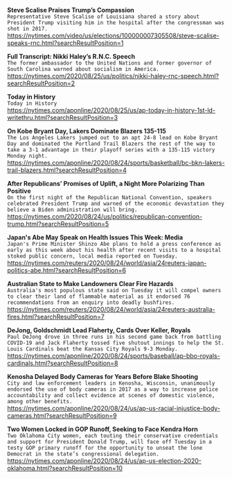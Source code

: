 **Steve Scalise Praises Trump’s Compassion**\
`Representative Steve Scalise of Louisiana shared a story about President Trump visiting him in the hospital after the congressman was shot in 2017.`\
https://nytimes.com/video/us/elections/100000007305508/steve-scalise-speaks-rnc.html?searchResultPosition=1

**Full Transcript: Nikki Haley’s R.N.C. Speech**\
`The former ambassador to the United Nations and former governor of South Carolina warned about socialism in America.`\
https://nytimes.com/2020/08/25/us/politics/nikki-haley-rnc-speech.html?searchResultPosition=2

**Today in History**\
`Today in History `\
https://nytimes.com/aponline/2020/08/25/us/ap-today-in-history-1st-ld-writethru.html?searchResultPosition=3

**On Kobe Bryant Day, Lakers Dominate Blazers 135-115**\
`The Los Angeles Lakers jumped out to an apt 24-8 lead on Kobe Bryant Day and dominated the Portland Trail Blazers the rest of the way to take a 3-1 advantage in their playoff series with a 135-115 victory Monday night. `\
https://nytimes.com/aponline/2020/08/24/sports/basketball/bc-bkn-lakers-trail-blazers.html?searchResultPosition=4

**After Republicans’ Promises of Uplift, a Night More Polarizing Than Positive**\
`On the first night of the Republican National Convention, speakers celebrated President Trump and warned of the economic devastation they believe a Biden administration will bring.`\
https://nytimes.com/2020/08/24/us/politics/republican-convention-trump.html?searchResultPosition=5

**Japan's Abe May Speak on Health Issues This Week: Media**\
`Japan's Prime Minister Shinzo Abe plans to hold a press conference as early as this week about his health after recent visits to a hospital stoked public concern, local media reported on Tuesday.`\
https://nytimes.com/reuters/2020/08/24/world/asia/24reuters-japan-politics-abe.html?searchResultPosition=6

**Australian State to Make Landowners Clear Fire Hazards**\
`Australia's most populous state said on Tuesday it will compel owners to clear their land of flammable material as it endorsed 76 recommendations from an enquiry into deadly bushfires.`\
https://nytimes.com/reuters/2020/08/24/world/asia/24reuters-australia-fires.html?searchResultPosition=7

**DeJong, Goldschmidt Lead Flaherty, Cards Over Keller, Royals**\
`Paul DeJong drove in three runs in his second game back from battling COVID-19 and Jack Flaherty tossed five shutout innings to help the St. Louis Cardinals beat the Kansas City Royals 9-3 Monday.`\
https://nytimes.com/aponline/2020/08/24/sports/baseball/ap-bbo-royals-cardinals.html?searchResultPosition=8

**Kenosha Delayed Body Cameras for Years Before Blake Shooting**\
`City and law enforcement leaders in Kenosha, Wisconsin, unanimously endorsed the use of body cameras in 2017 as a way to increase police accountability and collect evidence at scenes of domestic violence, among other benefits.`\
https://nytimes.com/aponline/2020/08/24/us/ap-us-racial-injustice-body-cameras.html?searchResultPosition=9

**Two Women Locked in GOP Runoff, Seeking to Face Kendra Horn**\
`Two Oklahoma City women, each touting their conservative credentials and support for President Donald Trump, will face off Tuesday in a testy GOP primary runoff for the opportunity to unseat the lone Democrat in the state’s congressional delegation.`\
https://nytimes.com/aponline/2020/08/24/us/ap-us-election-2020-oklahoma.html?searchResultPosition=10

